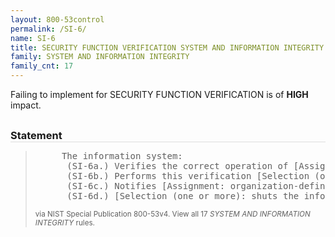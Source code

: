 ```yaml
---
layout: 800-53control
permalink: /SI-6/
name: SI-6
title: SECURITY FUNCTION VERIFICATION SYSTEM AND INFORMATION INTEGRITY
family: SYSTEM AND INFORMATION INTEGRITY
family_cnt: 17
---
```

<p class="text-danger">Failing to implement for SECURITY FUNCTION VERIFICATION is of <b>HIGH</b> impact.</p>

<h3 style="border-bottom:1px solid #ddd;margin:30px 0 8px 0;">Statement</h3>
<blockquote>
<pre>     The information system: 
      (SI-6a.) Verifies the correct operation of [Assignment: organization-defined security functions]; 
      (SI-6b.) Performs this verification [Selection (one or more): [Assignment: organization-defined system transitional states]; upon command by user with appropriate privilege; [Assignment: organization-defined frequency]]; 
      (SI-6c.) Notifies [Assignment: organization-defined personnel or roles] of failed security verification tests; and 
      (SI-6d.) [Selection (one or more): shuts the information system down; restarts the information system; [Assignment: organization-defined alternative action(s)]] when anomalies are discovered. 
</pre>
<p><small>via NIST Special Publication 800-53v4. View all 17 <i>SYSTEM AND INFORMATION INTEGRITY</i> rules. <a href="/cce/ssg/group/$Group_id"><span class="glyphicon glyphicon-link"></span></a> </small></p>
</blockquote>

